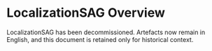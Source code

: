 # LocalizationSAG Overview

LocalizationSAG has been decommissioned. Artefacts now remain in English, and this document is retained only for historical context.
